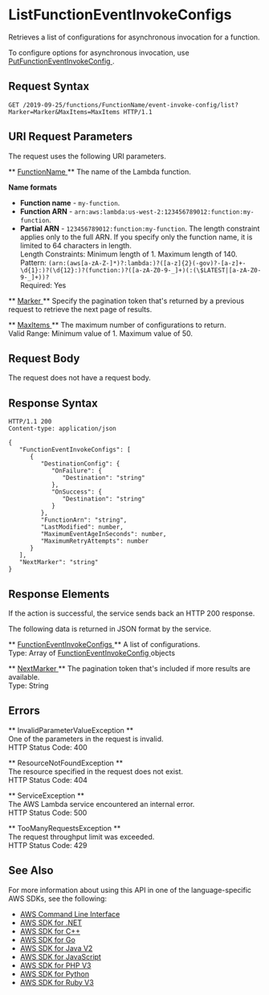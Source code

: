# ListFunctionEventInvokeConfigs<a name="API_ListFunctionEventInvokeConfigs"></a>

Retrieves a list of configurations for asynchronous invocation for a function\.

To configure options for asynchronous invocation, use [ PutFunctionEventInvokeConfig ](API_PutFunctionEventInvokeConfig.md)\.

## Request Syntax<a name="API_ListFunctionEventInvokeConfigs_RequestSyntax"></a>

```
GET /2019-09-25/functions/FunctionName/event-invoke-config/list?Marker=Marker&MaxItems=MaxItems HTTP/1.1
```

## URI Request Parameters<a name="API_ListFunctionEventInvokeConfigs_RequestParameters"></a>

The request uses the following URI parameters\.

 ** [ FunctionName ](#API_ListFunctionEventInvokeConfigs_RequestSyntax) **   <a name="SSS-ListFunctionEventInvokeConfigs-request-FunctionName"></a>
The name of the Lambda function\.  

**Name formats**
+  **Function name** \- `my-function`\.
+  **Function ARN** \- `arn:aws:lambda:us-west-2:123456789012:function:my-function`\.
+  **Partial ARN** \- `123456789012:function:my-function`\.
The length constraint applies only to the full ARN\. If you specify only the function name, it is limited to 64 characters in length\.  
Length Constraints: Minimum length of 1\. Maximum length of 140\.  
Pattern: `(arn:(aws[a-zA-Z-]*)?:lambda:)?([a-z]{2}(-gov)?-[a-z]+-\d{1}:)?(\d{12}:)?(function:)?([a-zA-Z0-9-_]+)(:(\$LATEST|[a-zA-Z0-9-_]+))?`   
Required: Yes

 ** [ Marker ](#API_ListFunctionEventInvokeConfigs_RequestSyntax) **   <a name="SSS-ListFunctionEventInvokeConfigs-request-Marker"></a>
Specify the pagination token that's returned by a previous request to retrieve the next page of results\.

 ** [ MaxItems ](#API_ListFunctionEventInvokeConfigs_RequestSyntax) **   <a name="SSS-ListFunctionEventInvokeConfigs-request-MaxItems"></a>
The maximum number of configurations to return\.  
Valid Range: Minimum value of 1\. Maximum value of 50\.

## Request Body<a name="API_ListFunctionEventInvokeConfigs_RequestBody"></a>

The request does not have a request body\.

## Response Syntax<a name="API_ListFunctionEventInvokeConfigs_ResponseSyntax"></a>

```
HTTP/1.1 200
Content-type: application/json

{
   "FunctionEventInvokeConfigs": [ 
      { 
         "DestinationConfig": { 
            "OnFailure": { 
               "Destination": "string"
            },
            "OnSuccess": { 
               "Destination": "string"
            }
         },
         "FunctionArn": "string",
         "LastModified": number,
         "MaximumEventAgeInSeconds": number,
         "MaximumRetryAttempts": number
      }
   ],
   "NextMarker": "string"
}
```

## Response Elements<a name="API_ListFunctionEventInvokeConfigs_ResponseElements"></a>

If the action is successful, the service sends back an HTTP 200 response\.

The following data is returned in JSON format by the service\.

 ** [ FunctionEventInvokeConfigs ](#API_ListFunctionEventInvokeConfigs_ResponseSyntax) **   <a name="SSS-ListFunctionEventInvokeConfigs-response-FunctionEventInvokeConfigs"></a>
A list of configurations\.  
Type: Array of [ FunctionEventInvokeConfig ](API_FunctionEventInvokeConfig.md) objects

 ** [ NextMarker ](#API_ListFunctionEventInvokeConfigs_ResponseSyntax) **   <a name="SSS-ListFunctionEventInvokeConfigs-response-NextMarker"></a>
The pagination token that's included if more results are available\.  
Type: String

## Errors<a name="API_ListFunctionEventInvokeConfigs_Errors"></a>

 ** InvalidParameterValueException **   
One of the parameters in the request is invalid\.  
HTTP Status Code: 400

 ** ResourceNotFoundException **   
The resource specified in the request does not exist\.  
HTTP Status Code: 404

 ** ServiceException **   
The AWS Lambda service encountered an internal error\.  
HTTP Status Code: 500

 ** TooManyRequestsException **   
The request throughput limit was exceeded\.  
HTTP Status Code: 429

## See Also<a name="API_ListFunctionEventInvokeConfigs_SeeAlso"></a>

For more information about using this API in one of the language\-specific AWS SDKs, see the following:
+  [ AWS Command Line Interface](https://docs.aws.amazon.com/goto/aws-cli/lambda-2015-03-31/ListFunctionEventInvokeConfigs) 
+  [ AWS SDK for \.NET](https://docs.aws.amazon.com/goto/DotNetSDKV3/lambda-2015-03-31/ListFunctionEventInvokeConfigs) 
+  [ AWS SDK for C\+\+](https://docs.aws.amazon.com/goto/SdkForCpp/lambda-2015-03-31/ListFunctionEventInvokeConfigs) 
+  [ AWS SDK for Go](https://docs.aws.amazon.com/goto/SdkForGoV1/lambda-2015-03-31/ListFunctionEventInvokeConfigs) 
+  [ AWS SDK for Java V2](https://docs.aws.amazon.com/goto/SdkForJavaV2/lambda-2015-03-31/ListFunctionEventInvokeConfigs) 
+  [ AWS SDK for JavaScript](https://docs.aws.amazon.com/goto/AWSJavaScriptSDK/lambda-2015-03-31/ListFunctionEventInvokeConfigs) 
+  [ AWS SDK for PHP V3](https://docs.aws.amazon.com/goto/SdkForPHPV3/lambda-2015-03-31/ListFunctionEventInvokeConfigs) 
+  [ AWS SDK for Python](https://docs.aws.amazon.com/goto/boto3/lambda-2015-03-31/ListFunctionEventInvokeConfigs) 
+  [ AWS SDK for Ruby V3](https://docs.aws.amazon.com/goto/SdkForRubyV3/lambda-2015-03-31/ListFunctionEventInvokeConfigs) 